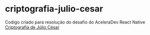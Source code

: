 # criptografia-julio-cesar
Codigo criado para resolução do desafio do AceleraDev React Native [ Criptografia de Júlio César](https://www.codenation.dev/aceleradev/reactnative-online-1/challenge/dev-ps " Criptografia de Júlio César")

